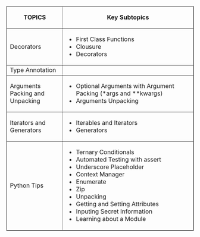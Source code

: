 <!DOCTYPE html>
<html>
<body>
    <main>
        <table align="center" cellspacing="0" cellpadding="5" border="1">
            <tbody>
                <thead align="center">
                    <td width="30%">
                        <p><strong>TOPICS</strong></p>
                    </td>
                    <td width="70%"><strong>Key Subtopics<br></strong></td>
                </thead>
                <tr>
                    <td width="30%">Decorators</td>
                    <td width="70%">
                        <ul>
                            <li>First Class Functions</li>
                            <li>Clousure</li>
                            <li>Decorators</li>
                        </ul>
                    </td>
                </tr>
                <tr>
                    <td> Type Annotation
                    </td>
                    <td>&nbsp;
                    </td>
                </tr>
                <tr>
                    <td width="30%">Arguments Packing and Unpacking </td>
                    <td width="70%">
                        <ul>
                            <li>Optional Arguments with Argument Packing (*args and **kwargs)</li>
                            <li>Arguments Unpacking</li>
                        </ul>
                    </td>
                </tr>
                <tr>
                    <td width="30%">Iterators and Generators</td>
                    <td width="70%">
                        <ul>
                            <li>Iterables and Iterators</li>
                            <li>Generators</li>
                        </ul>
                    </td>
                </tr>
                <tr>
                    <td width="30%">Python Tips</td>
                    <td width="70%">
                        <ul>
                            <li>Ternary Conditionals</li>
                            <li>Automated Testing with assert</li>
                            <li>Underscore Placeholder</li>
                            <li>Context Manager</li>
                            <li>Enumerate</li>
                            <li>Zip</li>
                            <li>Unpacking</li>
                            <li>Getting and Setting Attributes</li>
                            <li>Inputing Secret Information</li>
                            <li>Learning about a Module</li>
                        </ul>
                    </td>
                </tr>
            </tbody>
        </table>
    </main>
</body>
</html>